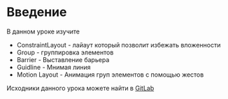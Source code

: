 <h1>Введение</h1>

<p>В данном уроке изучите</p>

<ul>
	<li>ConstraintLayout - лайаут который позволит избежать вложенности</li>
	<li>Group - группировка элементов</li>
	<li>Barrier - Выставление барьера </li>
	<li>Guidline - Мнимая линия</li>
	<li>Motion Layout - Анимация груп элементов с помощью жестов</li>
</ul>

<p>Исходники данного урока можете найти в <a href="https://gitlab.com/azatserzhan/jmart/-/tree/main/Lesson%2018.%20ConstrainLayout" rel="noopener noreferrer nofollow">GitLab</a></p>